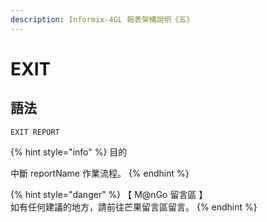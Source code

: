 ```yaml
---
description: Informix-4GL 報表架構說明《五》
---
```


# EXIT

## 語法

```inform7
EXIT REPORT
```

{% hint style="info" %}
目的

中斷 reportName 作業流程。
{% endhint %}

{% hint style="danger" %}
【 M@nGo 留言區 】\
如有任何建議的地方，請前往芒果留言區留言。
{% endhint %}
